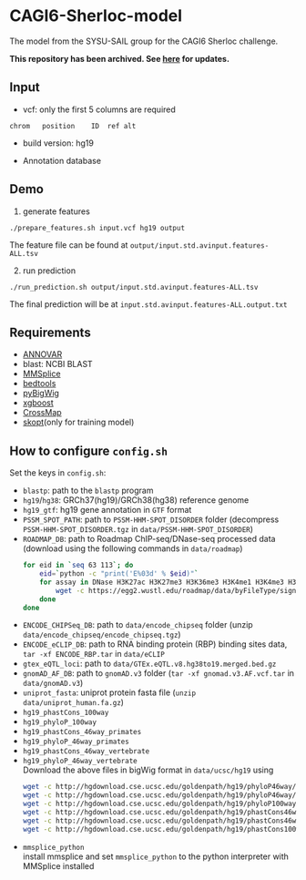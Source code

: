 # CAGI6-Sherloc-model

The model from the SYSU-SAIL group for the CAGI6 Sherloc challenge.

**This repository has been archived. See [here](https://github.com/biomed-AI/ML-GVP) for updates.**


## Input
- vcf: only the first 5 columns are required
```
chrom   position    ID  ref alt
```

- build version: hg19

- Annotation database


## Demo 
1. generate features
```
./prepare_features.sh input.vcf hg19 output
```
The feature file can be found at `output/input.std.avinput.features-ALL.tsv`

2. run prediction
```
./run_prediction.sh output/input.std.avinput.features-ALL.tsv
```
The final prediction will be at `input.std.avinput.features-ALL.output.txt`

## Requirements
- [ANNOVAR](http://annovar.openbioinformatics.org/)
- blast: NCBI BLAST  
- [MMSplice](https://github.com/gagneurlab/MMSplice_MTSplice)  
- [bedtools](https://bedtools.readthedocs.io/en/latest/)  
- [pyBigWig](https://github.com/deeptools/pyBigWig)  
- [xgboost](https://xgboost.readthedocs.io/)  
- [CrossMap](http://crossmap.sourceforge.net/)
- [skopt](https://scikit-optimize.github.io/stable/install.html)(only for training model)  



## How to configure `config.sh`  
Set the keys in `config.sh`: 
- `blastp`: path to the `blastp` program
- `hg19`/`hg38`: GRCh37(hg19)/GRCh38(hg38) reference genome  
- `hg19_gtf`: hg19 gene annotation in `GTF` format
- `PSSM_SPOT_PATH`: path to `PSSM-HHM-SPOT_DISORDER` folder (decompress `PSSM-HHM-SPOT_DISORDER.tgz` in `data/PSSM-HHM-SPOT_DISORDER`)  
- `ROADMAP_DB`: path to Roadmap ChIP-seq/DNase-seq processed data (download using the following commands in `data/roadmap`)
    ```bash
    for eid in `seq 63 113`; do
        eid=`python -c "print('E%03d' % $eid)"`
        for assay in DNase H3K27ac H3K27me3 H3K36me3 H3K4me1 H3K4me3 H3K9me3; do
            wget -c https://egg2.wustl.edu/roadmap/data/byFileType/signal/consolidated/macs2signal/pval/${eid}-${assay}.pval.signal.bigwig
        done
    done
    ```
- `ENCODE_CHIPSeq_DB`: path to `data/encode_chipseq` folder (unzip `data/encode_chipseq/encode_chipseq.tgz`)
- `ENCODE_eCLIP_DB`: path to RNA binding protein (RBP) binding sites data, `tar -xf ENCODE_RBP.tar` in `data/eCLIP`
- `gtex_eQTL_loci`: path to `data/GTEx.eQTL.v8.hg38to19.merged.bed.gz`
- `gnomAD_AF_DB`: path to `gnomAD.v3` folder (`tar -xf gnomad.v3.AF.vcf.tar` in `data/gnomAD.v3`)
- `uniprot_fasta`: uniprot protein fasta file (`unzip data/uniprot_human.fa.gz`)
- `hg19_phastCons_100way`
- `hg19_phyloP_100way`
- `hg19_phastCons_46way_primates`
- `hg19_phyloP_46way_primates`
- `hg19_phastCons_46way_vertebrate`
- `hg19_phyloP_46way_vertebrate`  
    Download the above files in bigWig format in `data/ucsc/hg19` using
    ```bash
    wget -c http://hgdownload.cse.ucsc.edu/goldenpath/hg19/phyloP46way/vertebrate.phyloP46way.bw
    wget -c http://hgdownload.cse.ucsc.edu/goldenpath/hg19/phyloP46way/primates.phyloP46way.bw
    wget -c http://hgdownload.cse.ucsc.edu/goldenpath/hg19/phyloP100way/hg19.100way.phyloP100way.bw
    wget -c http://hgdownload.cse.ucsc.edu/goldenpath/hg19/phastCons46way/primates.phastCons46way.bw
    wget -c http://hgdownload.cse.ucsc.edu/goldenpath/hg19/phastCons46way/vertebrate.phastCons46way.bw
    wget -c http://hgdownload.cse.ucsc.edu/goldenpath/hg19/phastCons100way/hg19.100way.phastCons.bw  
    ```
- `mmsplice_python`  
    install mmsplice and set `mmsplice_python` to the python interpreter with MMSplice installed
